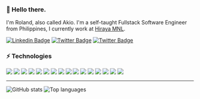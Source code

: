 ### 👋 Hello there.
I'm Roland, also called Akio. I'm a self-taught Fullstack Software Engineer from Philippines, I currently work at [Hiraya MNL](https://hirayamnl.com).

[![Linkedin Badge](https://img.shields.io/badge/-rsalunga29-0077B5?style=flat-square&logo=Linkedin&logoColor=white&link=https://www.linkedin.com/in/rsalunga29/)](https://www.linkedin.com/in/rsalunga29/)
[![Twitter Badge](https://img.shields.io/badge/-akiocodes-1DA1F2?style=flat-square&logo=twitter&logoColor=white&link=https://twitter.com/akiocodes/)](https://twitter.com/akiocodes)
[![Twitter Badge](https://img.shields.io/badge/-rsalunga29-0A0A0A?style=flat-square&logo=dev.to&logoColor=white&link=https://dev.to/rsalunga29)](https://dev.to/rsalunga29)

### ⚡ Technologies

<img src="https://img.shields.io/badge/-PHP-777BB4?style=flat-square&logo=php&logoColor=FFFFFF"> <img src="https://img.shields.io/badge/-Laravel-FF2D20?style=flat-square&logo=laravel&logoColor=FFFFFF">
<img src="https://img.shields.io/badge/-JavaScript-F7DF1E?style=flat-square&logo=javascript&logoColor=FFFFFF">
<img src="https://img.shields.io/badge/-VueJS-4FC08D?style=flat-square&logo=vue.js&logoColor=FFFFFF">
<img src="https://img.shields.io/badge/-NodeJS-339933?style=flat-square&logo=Node.js&logoColor=FFFFFF">
<img src="https://img.shields.io/badge/-Python-3776AB?style=flat-square&logo=python&logoColor=FFFFFF">
<img src="https://img.shields.io/badge/-FastAPI-009688?style=flat-square&logo=fastapi&logoColor=FFFFFF">
<img src="https://img.shields.io/badge/-HTML5-E34F26?style=flat-square&logo=html5&logoColor=FFFFFF">
<img src="https://img.shields.io/badge/-CSS3-1572B6?style=flat-square&logo=css3&logoColor=FFFFFF">
<img src="https://img.shields.io/badge/-MySQL-4479A1?style=flat-square&logo=mysql&logoColor=FFFFFF">
<img src="https://img.shields.io/badge/-MongoDB-47A248?style=flat-square&logo=mongodb&logoColor=FFFFFF">
<img src="https://img.shields.io/badge/-Docker-2496ED?style=flat-square&logo=docker&logoColor=FFFFFF">
<img src="https://img.shields.io/badge/-Google Cloud-4285F4?style=flat-square&logo=google-cloud&logoColor=FFFFFF">
<img src="https://img.shields.io/badge/-GitHub Actions-2088FF?style=flat-square&logo=github-actions&logoColor=FFFFFF">
<img src="https://img.shields.io/badge/-Linux-FCC624?style=flat-square&logo=linux&logoColor=000000">
<img src="https://img.shields.io/badge/-Git-F05032?style=flat-square&logo=git&logoColor=FFFFFF">

---

![GitHub stats](https://github-readme-stats.vercel.app/api?username=rsalunga29&show_icons=true&title_color=black&icon_color=black&text_color=black&bg_color=fffff) ![Top languages](https://github-readme-stats.vercel.app/api/top-langs/?username=rsalunga29&layout=compact)

<!--
**rsalunga29/rsalunga29** is a ✨ _special_ ✨ repository because its `README.md` (this file) appears on your GitHub profile.

Here are some ideas to get you started:

- 🔭 I’m currently working on ...
- 🌱 I’m currently learning ...
- 👯 I’m looking to collaborate on ...
- 🤔 I’m looking for help with ...
- 💬 Ask me about ...
- 📫 How to reach me: ...
- 😄 Pronouns: ...
- ⚡ Fun fact: ...
-->
